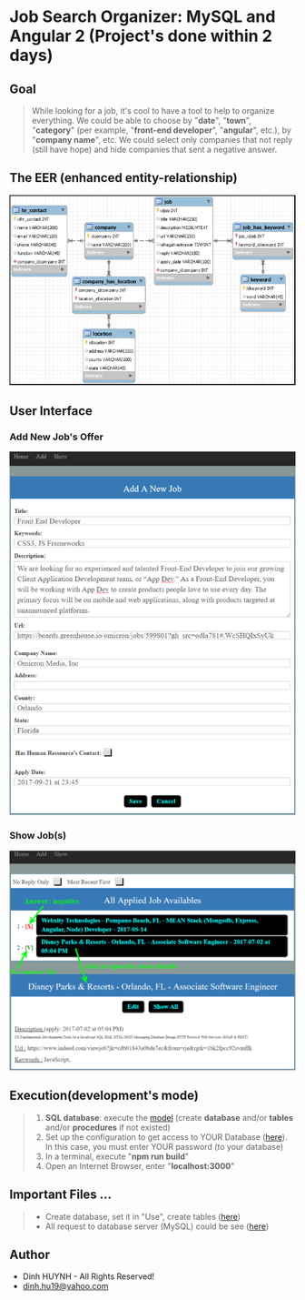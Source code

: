 # Job Search Organizer: MySQL and Angular 2 (Project's done within 2 days)

## Goal

> While looking for a job, it's cool to have a tool to help to organize everything. We could be able to choose by "**date**", "**town**", "**category**" (per example, "**front-end developer**", "**angular**", etc.), by "**company name**", etc. We could select only companies that not reply (still have hope) and hide companies that sent a negative answer.

## The EER (enhanced entity-relationship)

![alt text](assets/img/EER.jpg)

## User Interface

### Add New Job's Offer

![alt text](assets/img/add.jpg)

### Show Job(s)

![alt text](assets/img/show.jpg)

## Execution(development's mode)

> 1. **SQL database**: execute the [model](server/sql_model/sql_model.sql) (create **database** and/or **tables** and/or **procedures** if not existed)
> 2. Set up the configuration to get access to YOUR Database ([here](server/config/connection.js)). In this case, you must enter YOUR password (to your database)
> 3. In a terminal, execute "**npm run build**"
> 4. Open an Internet Browser, enter "**localhost:3000**"

## Important Files ...
> * Create database, set it in "Use", create tables ([here](server/sql_model/sql_model.sql))
> * All request to database server (MySQL) could be see ([here](server/routes/api-routes.js))


## Author
* Dinh HUYNH - All Rights Reserved!
* dinh.hu19@yahoo.com
